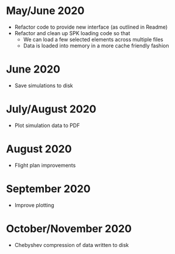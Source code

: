 # May/June 2020
- Refactor code to provide new interface (as outlined in Readme)
- Refactor and clean up SPK loading code so that
  - We can load a few selected elements across multiple files
  - Data is loaded into memory in a more cache friendly fashion

# June 2020
- Save simulations to disk

# July/August 2020
- Plot simulation data to PDF

# August 2020
- Flight plan improvements

# September 2020
- Improve plotting

# October/November 2020
- Chebyshev compression of data written to disk
